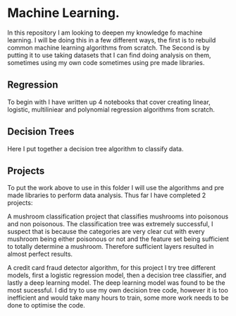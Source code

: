 # Machine Learning.

In this repository I am looking to deepen my knowledge fo machine learning. I will be doing this in a few different ways, the first is to rebuild common machine learning algorithms from scratch. The Second is by putting it to use taking datasets that I can find doing analysis on them, sometimes using my own code sometimes using pre made libraries.

## Regression
To begin with I have written up 4 notebooks that cover creating linear, logistic, multiliniear and polynomial regression algorithms from scratch.

## Decision Trees 
Here I put together a decision tree algorithm to classify data.

## Projects

To put the work above to use in this folder I will use the algorithms and pre made libraries to perform data analysis. Thus far I have completed 2 projects:

A mushroom classification project that classifies mushrooms into poisonous and non poisonous. The classification tree was extremely successful, I suspect that is because the categories are very clear cut with every mushroom being either poisonous or not and the feature set being sufficient to totally determine a mushroom. Therefore sufficient layers resulted in almost perfect results.

A credit card fraud detector algorithm, for this project I try tree different models, first a logistic regression model, then a decision tree classifier, and lastly a deep learning model. The deep learning model was found to be the most sucessful. I did try to use my own decision tree code, however it is too inefficient and would take many hours to train, some more work needs to be done to optimise the code. 
